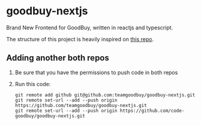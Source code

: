# goodbuy-nextjs

Brand New Frontend for GoodBuy, written in reactjs and typescript.

The structure of this project is heavily inspired on [this repo](https://github.com/reck1ess/next-realworld-example-app).

## Adding another both repos

1. Be sure that you have the permissions to push code in both repos

2. Run this code:

   ```
   git remote add github git@github.com:teamgoodbuy/goodbuy-nextjs.git
   git remote set-url --add --push origin https://github.com/teamgoodbuy/goodbuy-nextjs.git
   git remote set-url --add --push origin https://github.com/code-goodbuy/goodbuy-nextjs.git
   ```
